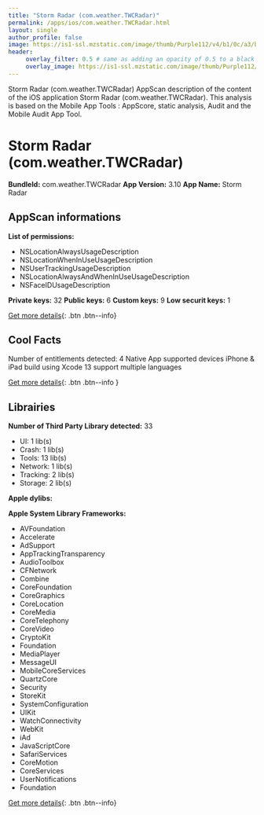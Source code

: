 ```yaml
---
title: "Storm Radar (com.weather.TWCRadar)"
permalink: /apps/ios/com.weather.TWCRadar.html
layout: single
author_profile: false
image: https://is1-ssl.mzstatic.com/image/thumb/Purple112/v4/b1/0c/a3/b10ca3bc-7d05-24a8-5a9c-f10ee7cae594/AppIcon-1x_U007emarketing-0-7-0-85-220.png/512x512bb.jpg
header: 
     overlay_filter: 0.5 # same as adding an opacity of 0.5 to a black background
     overlay_image: https://is1-ssl.mzstatic.com/image/thumb/Purple112/v4/b1/0c/a3/b10ca3bc-7d05-24a8-5a9c-f10ee7cae594/AppIcon-1x_U007emarketing-0-7-0-85-220.png/512x512bb.jpg
---
```

Storm Radar (com.weather.TWCRadar) AppScan description of the content of the iOS application Storm Radar (com.weather.TWCRadar). This analysis is based on the Mobile App Tools : AppScore, static analysis, Audit and the Mobile Audit App Tool.

# Storm Radar (com.weather.TWCRadar)

**BundleId:** com.weather.TWCRadar
**App Version:** 3.10
**App Name:** Storm Radar


## AppScan informations 

**List of permissions:** 
- NSLocationAlwaysUsageDescription
- NSLocationWhenInUseUsageDescription
- NSUserTrackingUsageDescription
- NSLocationAlwaysAndWhenInUseUsageDescription
- NSFaceIDUsageDescription
  
  
**Private keys:** 32
**Public keys:** 6
**Custom keys:** 9
**Low securit keys:** 1
  
[Get more details](/pricing.html){: .btn .btn--info}

## Cool Facts

Number of entitlements detected: 4
Native App
supported devices iPhone & iPad
build using Xcode 13
support multiple languages
  
[Get more details](/pricing.html){: .btn .btn--info }

## Librairies 
**Number of Third Party Library detected:** 33
- UI: 1 lib(s)
- Crash: 1 lib(s)
- Tools: 13 lib(s)
- Network: 1 lib(s)
- Tracking: 2 lib(s)
- Storage: 2 lib(s)


**Apple dylibs:**


**Apple System Library Frameworks:**
- AVFoundation
- Accelerate
- AdSupport
- AppTrackingTransparency
- AudioToolbox
- CFNetwork
- Combine
- CoreFoundation
- CoreGraphics
- CoreLocation
- CoreMedia
- CoreTelephony
- CoreVideo
- CryptoKit
- Foundation
- MediaPlayer
- MessageUI
- MobileCoreServices
- QuartzCore
- Security
- StoreKit
- SystemConfiguration
- UIKit
- WatchConnectivity
- WebKit
- iAd
- JavaScriptCore
- SafariServices
- CoreMotion
- CoreServices
- UserNotifications
- Foundation


  
[Get more details](/pricing.html){: .btn .btn--info}


